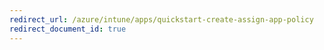 ```yaml
---
redirect_url: /azure/intune/apps/quickstart-create-assign-app-policy
redirect_document_id: true
---
```

